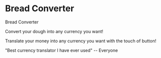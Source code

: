 # Bread Converter
Bread Converter

Convert your dough into any currency you want!

Translate your money into any currency you want with the touch of button!


"Best currency translator I have ever used" -- Everyone
